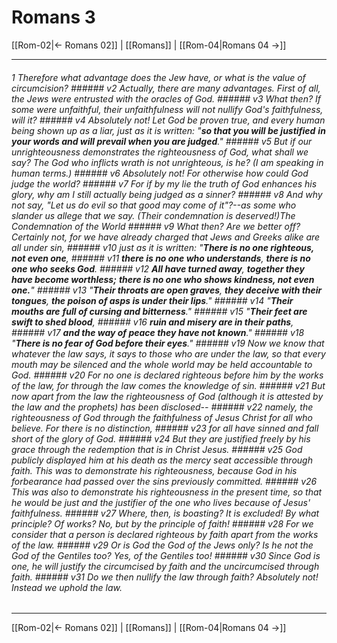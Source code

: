 # Romans 3

[[Rom-02|← Romans 02]] | [[Romans]] | [[Rom-04|Romans 04 →]]
***

###### 1 Therefore what advantage does the Jew have, or what is the value of circumcision? ###### v2 Actually, there are many advantages. First of all, the Jews were entrusted with the oracles of God. ###### v3 What then? If some were unfaithful, their unfaithfulness will not nullify God's faithfulness, will it? ###### v4 Absolutely not! Let God be proven true, and every human being shown up as a liar, just as it is written: "**_so that you will be justified_** **_in_ _your words and will prevail when you are judged_**." ###### v5 But if our unrighteousness demonstrates the righteousness of God, what shall we say? The God who inflicts wrath is not unrighteous, is he? (I am speaking in human terms.) ###### v6 Absolutely not! For otherwise how could God judge the world? ###### v7 For if by my lie the truth of God enhances his glory, why am I still actually being judged as a sinner? ###### v8 And why not say, "Let us do evil so that good may come of it"?--as some who slander us allege that we say. (Their condemnation is deserved!)The Condemnation of the World ###### v9 What then? Are we better off? Certainly not, for we have already charged that Jews and Greeks alike are all under sin, ###### v10 just as it is written: "**_There is no one righteous, not even one_**, ###### v11 **_there is no one who understands_**, **_there is no one who seeks God_**. ###### v12 **_All have turned away_**, **_together they have become worthless;_** **_there is no one who shows kindness, not even one._**" ###### v13 "_**Their throats are open graves**,_ _**they deceive with their tongues**,_ **_the poison of asps is under their lips_**." ###### v14 "**_Their mouths are_** **_full of cursing and bitterness_**." ###### v15 "_**Their feet are swift to shed blood**,_ ###### v16 _**ruin and misery are in their paths**,_ ###### v17 **_and the way of peace they have not known_**." ###### v18 "**_There is no fear of God before their eyes_**." ###### v19 Now we know that whatever the law says, it says to those who are under the law, so that every mouth may be silenced and the whole world may be held accountable to God. ###### v20 For _no one is declared righteous before him_ by the works of the law, for through the law comes the knowledge of sin. ###### v21 But now apart from the law the righteousness of God (although it is attested by the law and the prophets) has been disclosed-- ###### v22 namely, the righteousness of God through the faithfulness of Jesus Christ for all who believe. For there is no distinction, ###### v23 for all have sinned and fall short of the glory of God. ###### v24 But they are justified freely by his grace through the redemption that is in Christ Jesus. ###### v25 God publicly displayed him at his death as the mercy seat accessible through faith. This was to demonstrate his righteousness, because God in his forbearance had passed over the sins previously committed. ###### v26 This was also to demonstrate his righteousness in the present time, so that he would be just and the justifier of the one who lives because of Jesus' faithfulness. ###### v27 Where, then, is boasting? It is excluded! By what principle? Of works? No, but by the principle of faith! ###### v28 For we consider that a person is declared righteous by faith apart from the works of the law. ###### v29 Or is God the God of the Jews only? Is he not the God of the Gentiles too? Yes, of the Gentiles too! ###### v30 Since God is one, he will justify the circumcised by faith and the uncircumcised through faith. ###### v31 Do we then nullify the law through faith? Absolutely not! Instead we uphold the law.

***
[[Rom-02|← Romans 02]] | [[Romans]] | [[Rom-04|Romans 04 →]]
